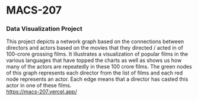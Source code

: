 # MACS-207
### Data Visualization Project
This project depicts a network graph based on the connections between directors and actors based on the movies that they directed / acted in of 100-crore grossing films. It illustrates a visualization of popular films in the various languages that have topped the charts as well as shows us how many of the actors are repeatedly in these 100 crore films. The green nodes of this graph represents each director from the list of films and each red node represents an actor. Each edge means that a director has casted this actor in one of these films.\
https://macs-207.vercel.app/
